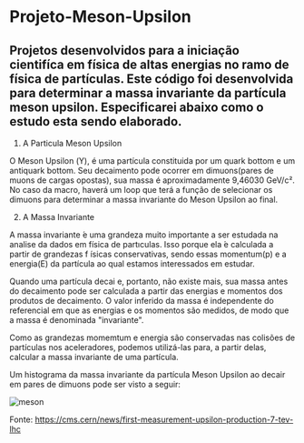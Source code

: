 # Projeto-Meson-Upsilon

## Projetos desenvolvidos para a iniciação cientifíca em física de altas energias no ramo de física de partículas. Este código foi desenvolvida para determinar a massa invariante da partícula meson upsilon. Especificarei abaixo como o estudo esta sendo elaborado. 

1) A Particula Meson Upsilon

O Meson Upsilon (Υ), é uma partícula constituida por um quark bottom e um antiquark bottom. Seu decaimento pode ocorrer em dimuons(pares de muons de cargas opostas),
sua massa é aproximadamente 9,46030 GeV/c². No caso da macro, haverá um loop que terá a função de selecionar os dimuons para determinar a massa invariante do 
Meson Upsilon ao final.

 2) A Massa Invariante 
 
A massa invariante  ́e uma grandeza muito importante a ser estudada na analise da dados em física de partıculas. Isso porque ela  ́e calculada a partir de grandezas f ́ısicas conservativas, sendo essas momentum(p) e a energia(E) da partícula ao qual estamos interessados em estudar.

Quando uma partícula decai e, portanto, não existe mais, sua massa antes do decaimento pode ser calculada a partir das energias e momentos dos produtos de decaimento. O valor inferido da massa é independente do referencial em que as energias e os momentos são medidos, de modo que a massa é denominada "invariante". 

Como as grandezas momemtum e energia são conservadas nas colisões de partículas nos aceleradores, podemos utilizá-las para, a partir delas, calcular a massa invariante de uma partícula.

Um histograma da massa invariante da partícula Meson Upsilon ao decair em pares de dimuons pode ser visto a seguir:

![meson](https://user-images.githubusercontent.com/62472486/86185351-885cb480-bb0c-11ea-8ed1-614f43fa2c79.gif)

Fonte: https://cms.cern/news/first-measurement-upsilon-production-7-tev-lhc
